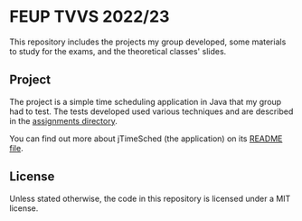 # FEUP TVVS 2022/23

This repository includes the projects my group developed, some materials to
study for the exams, and the theoretical classes' slides.

## Project

The project is a simple time scheduling application in Java that my group
had to test. The tests developed used various techniques and are described
in the [assignments directory](./assignments/).

You can find out more about jTimeSched (the application) on its
[README file](./README-jTimeSched.md).

## License

Unless stated otherwise, the code in this repository is licensed under a MIT
license.
